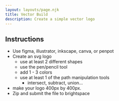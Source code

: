 ```yaml
---
layout: layouts/page.njk
title: Vector Build
description: Create a simple vector logo
---
```


## Instructions
- Use figma, illustrator, inkscape, canva, or penpot
- Create an svg logo
  - use at least 2 different shapes
  - use the pen/pencil tool
  - add 1 - 3 colors
  - use at least 1 of the path manipulation tools
    - intersect, subtract, union...
- make your logo 400px by 400px.
- Zip and submit the file to brightspace